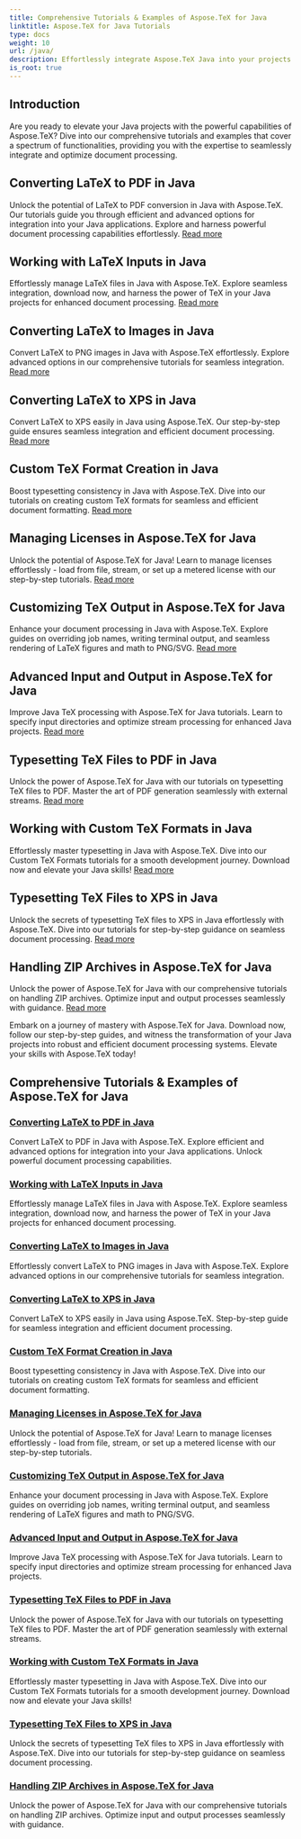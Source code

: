 ```yaml
---
title: Comprehensive Tutorials & Examples of Aspose.TeX for Java
linktitle: Aspose.TeX for Java Tutorials
type: docs
weight: 10
url: /java/
description: Effortlessly integrate Aspose.TeX Java into your projects! Explore tutorials on LaTeX to PDF, XPS, images, and more. Optimize document processing with our guides.
is_root: true
---
```



## Introduction

Are you ready to elevate your Java projects with the powerful capabilities of Aspose.TeX? Dive into our comprehensive tutorials and examples that cover a spectrum of functionalities, providing you with the expertise to seamlessly integrate and optimize document processing.

## Converting LaTeX to PDF in Java

Unlock the potential of LaTeX to PDF conversion in Java with Aspose.TeX. Our tutorials guide you through efficient and advanced options for integration into your Java applications. Explore and harness powerful document processing capabilities effortlessly. [Read more](./converting-lato-pdf/)

## Working with LaTeX Inputs in Java

Effortlessly manage LaTeX files in Java with Aspose.TeX. Explore seamless integration, download now, and harness the power of TeX in your Java projects for enhanced document processing. [Read more](./working-with-lainputs/)

## Converting LaTeX to Images in Java

Convert LaTeX to PNG images in Java with Aspose.TeX effortlessly. Explore advanced options in our comprehensive tutorials for seamless integration. [Read more](./converting-lato-images/)

## Converting LaTeX to XPS in Java

Convert LaTeX to XPS easily in Java using Aspose.TeX. Our step-by-step guide ensures seamless integration and efficient document processing. [Read more](./converting-lato-xps/)

## Custom TeX Format Creation in Java

Boost typesetting consistency in Java with Aspose.TeX. Dive into our tutorials on creating custom TeX formats for seamless and efficient document formatting. [Read more](./custom-format/)

## Managing Licenses in Aspose.TeX for Java

Unlock the potential of Aspose.TeX for Java! Learn to manage licenses effortlessly - load from file, stream, or set up a metered license with our step-by-step tutorials. [Read more](./managing-licenses/)

## Customizing TeX Output in Aspose.TeX for Java

Enhance your document processing in Java with Aspose.TeX. Explore guides on overriding job names, writing terminal output, and seamless rendering of LaTeX figures and math to PNG/SVG. [Read more](./customizing-output/)

## Advanced Input and Output in Aspose.TeX for Java

Improve Java TeX processing with Aspose.TeX for Java tutorials. Learn to specify input directories and optimize stream processing for enhanced Java projects. [Read more](./advanced-io/)

## Typesetting TeX Files to PDF in Java

Unlock the power of Aspose.TeX for Java with our tutorials on typesetting TeX files to PDF. Master the art of PDF generation seamlessly with external streams. [Read more](./typesetting-tex-to-pdf/)

## Working with Custom TeX Formats in Java

Effortlessly master typesetting in Java with Aspose.TeX. Dive into our Custom TeX Formats tutorials for a smooth development journey. Download now and elevate your Java skills! [Read more](./custom-tex-formats/)

## Typesetting TeX Files to XPS in Java

Unlock the secrets of typesetting TeX files to XPS in Java effortlessly with Aspose.TeX. Dive into our tutorials for step-by-step guidance on seamless document processing. [Read more](./typesetting-tex-to-xps/)

## Handling ZIP Archives in Aspose.TeX for Java

Unlock the power of Aspose.TeX for Java with our comprehensive tutorials on handling ZIP archives. Optimize input and output processes seamlessly with guidance. [Read more](./zip-archives/)

Embark on a journey of mastery with Aspose.TeX for Java. Download now, follow our step-by-step guides, and witness the transformation of your Java projects into robust and efficient document processing systems. Elevate your skills with Aspose.TeX today!
## Comprehensive Tutorials & Examples of Aspose.TeX for Java
### [Converting LaTeX to PDF in Java](./converting-lato-pdf/)
Convert LaTeX to PDF in Java with Aspose.TeX. Explore efficient and advanced options for integration into your Java applications. Unlock powerful document processing capabilities.
### [Working with LaTeX Inputs in Java](./working-with-lainputs/)
Effortlessly manage LaTeX files in Java with Aspose.TeX. Explore seamless integration, download now, and harness the power of TeX in your Java projects for enhanced document processing.
### [Converting LaTeX to Images in Java](./converting-lato-images/)
Effortlessly convert LaTeX to PNG images in Java with Aspose.TeX. Explore advanced options in our comprehensive tutorials for seamless integration.
### [Converting LaTeX to XPS in Java](./converting-lato-xps/)
Convert LaTeX to XPS easily in Java using Aspose.TeX. Step-by-step guide for seamless integration and efficient document processing.
### [Custom TeX Format Creation in Java](./custom-format/)
Boost typesetting consistency in Java with Aspose.TeX. Dive into our tutorials on creating custom TeX formats for seamless and efficient document formatting.
### [Managing Licenses in Aspose.TeX for Java](./managing-licenses/)
Unlock the potential of Aspose.TeX for Java! Learn to manage licenses effortlessly - load from file, stream, or set up a metered license with our step-by-step tutorials.
### [Customizing TeX Output in Aspose.TeX for Java](./customizing-output/)
Enhance your document processing in Java with Aspose.TeX. Explore guides on overriding job names, writing terminal output, and seamless rendering of LaTeX figures and math to PNG/SVG.
### [Advanced Input and Output in Aspose.TeX for Java](./advanced-io/)
Improve Java TeX processing with Aspose.TeX for Java tutorials. Learn to specify input directories and optimize stream processing for enhanced Java projects.
### [Typesetting TeX Files to PDF in Java](./typesetting-tex-to-pdf/)
Unlock the power of Aspose.TeX for Java with our tutorials on typesetting TeX files to PDF. Master the art of PDF generation seamlessly with external streams.
### [Working with Custom TeX Formats in Java](./custom-tex-formats/)
Effortlessly master typesetting in Java with Aspose.TeX. Dive into our Custom TeX Formats tutorials for a smooth development journey. Download now and elevate your Java skills!
### [Typesetting TeX Files to XPS in Java](./typesetting-tex-to-xps/)
Unlock the secrets of typesetting TeX files to XPS in Java effortlessly with Aspose.TeX. Dive into our tutorials for step-by-step guidance on seamless document processing.
### [Handling ZIP Archives in Aspose.TeX for Java](./zip-archives/)
Unlock the power of Aspose.TeX for Java with our comprehensive tutorials on handling ZIP archives. Optimize input and output processes seamlessly with guidance.